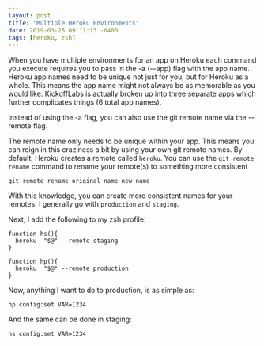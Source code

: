 ```yaml
---
layout: post
title: "Multiple Heroku Environments"
date: 2019-03-25 09:11:13 -0400
tags: [heroku, zsh]
---
```


When you have multiple environments for an app on Heroku each command you execute requires you to pass in the -a (--app) flag with the app name. Heroku app names need to be unique not just for you, but for Heroku as a whole. This means the app name might not always be as memorable as you would like. KickoffLabs is actually broken up into three separate apps which further complicates things (6 total app names).

Instead of using the -a flag, you can also use the git remote name via the --remote flag.

The remote name only needs to be unique within your app. This means you can reign in this craziness a bit by using your own git remote names. By default, Heroku creates a remote called `heroku`. You can use the `git remote rename` command to rename your remote(s) to something more consistent 

```shell
git remote rename original_name new_name
```

With this knowledge, you can create more consistent names for your remotes. I generally go with `production` and `staging`.

Next, I add the following to my zsh profile:

```shell
function hs(){
  heroku  "$@" --remote staging
}

function hp(){
  heroku  "$@" --remote production
}
```

Now, anything I want to do to production, is as simple as:

```shell
hp config:set VAR=1234
```

And the same can be done in staging:

```shell
hs config:set VAR=1234
```
